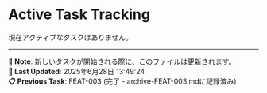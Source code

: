 # Active Task Tracking

現在アクティブなタスクはありません。

---

**📝 Note**: 新しいタスクが開始される際に、このファイルは更新されます。  
**📅 Last Updated**: 2025年6月28日 13:49:24  
**📋 Previous Task**: FEAT-003 (完了 - archive-FEAT-003.mdに記録済み) 